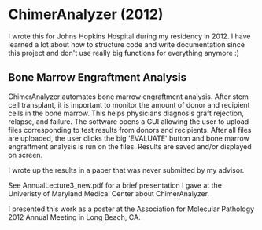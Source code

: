 # ChimerAnalyzer (2012)

I wrote this for Johns Hopkins Hospital during my residency in 2012. I have learned a lot about how to structure code and write documentation since this project and don't use really big functions for everything anymore :) 

## Bone Marrow Engraftment Analysis
ChimerAnalyzer automates bone marrow engraftment analysis. After stem cell transplant, it is important to monitor the amount of donor and recipient cells in the bone marrow. This helps physicians diagnosis graft rejection, relapse, and failure. The software opens a GUI allowing the user to upload files corresponding to test results from donors and recipients. After all files are uploaded, the user clicks the big 'EVALUATE' button and bone marrow engraftment analysis is run on the files. Results are saved and/or displayed on screen.

I wrote up the results in a paper that was never submitted by my advisor. 

See AnnualLecture3_new.pdf for a brief presentation I gave at the Univeristy of Maryland Medical Center about ChimerAnalyzer.

I presented this work as a poster at the Association for Molecular Pathology 2012 Annual Meeting in Long Beach, CA.
